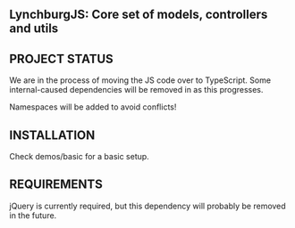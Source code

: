 ## LynchburgJS: Core set of models, controllers and utils

PROJECT STATUS
------------

We are in the process of moving the JS code over to TypeScript. Some internal-caused dependencies will be removed in as this progresses.

Namespaces will be added to avoid conflicts!


INSTALLATION
------------

Check demos/basic for a basic setup.

REQUIREMENTS
------------

jQuery is currently required, but this dependency will probably be removed in the future.